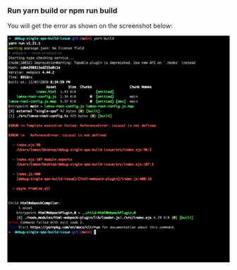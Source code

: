 ### Run yarn build or npm run build
You will get the error as shown on the screenshot below: 

![alt text](./screenshot.png)